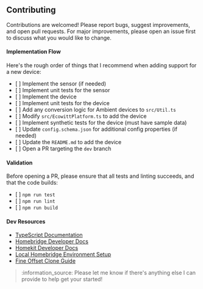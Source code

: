 ## Contributing

Contributions are welcomed! Please report bugs, suggest improvements, and open pull requests. For major improvements, please open an issue first to discuss what you would like to change.

#### Implementation Flow

Here's the rough order of things that I recommend when adding support for a new device:

* \[ ] Implement the sensor (if needed)
* \[ ] Implement unit tests for the sensor
* \[ ] Implement the device
* \[ ] Implement unit tests for the device
* \[ ] Add any conversion logic for Ambient devices to `src/Util.ts`
* \[ ] Modify `src/EcowittPlatform.ts` to add the device
* \[ ] Implement synthetic tests for the device (must have sample data)
* \[ ] Update `config.schema.json` for additional config properties (if needed)
* \[ ] Update the `README.md` to add the device
* \[ ] Open a PR targeting the `dev` branch

#### Validation

Before opening a PR, please ensure that all tests and linting succeeds, and that the code builds:

* \[ ] `npm run test`
* \[ ] `npm run lint`
* \[ ] `npm run build`

#### Dev Resources

* [TypeScript Documentation](https://www.typescriptlang.org/docs/)
* [Homebridge Developer Docs](https://developers.homebridge.io)
* [Homekit Developer Docs](https://developer.apple.com/documentation/homekit/)
* [Local Homebridge Environment Setup](https://github.com/homebridge/homebridge?tab=readme-ov-file#plugin-development)
* [Fine Offset Clone Guide](https://meshka.eu/Ecowitt/dokuwiki/doku.php?id=start)

> :information\_source: Please let me know if there's anything else I can provide to help get your started!
